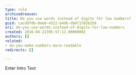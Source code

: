 ```yaml
---
type: rule
archivedreason: 
title: Do you use words instead of digits for low numbers?
guid: cacddfdb-8ee8-4322-b4db-db071702b258
uri: do-you-use-words-instead-of-digits-for-low-numbers
created: 2016-04-21T05:57:12.0000000Z
authors: []
related:
- do-you-make-numbers-more-readable
redirects: []

---
```



Enter Intro Text
<br><excerpt class='endintro'></excerpt><br>



